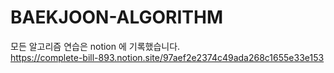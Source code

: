 # BAEKJOON-ALGORITHM

모든 알고리즘 연습은 notion 에 기록했습니다.<br>
https://complete-bill-893.notion.site/97aef2e2374c49ada268c1655e33e153
